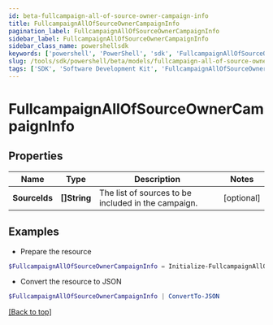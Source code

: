 ```yaml
---
id: beta-fullcampaign-all-of-source-owner-campaign-info
title: FullcampaignAllOfSourceOwnerCampaignInfo
pagination_label: FullcampaignAllOfSourceOwnerCampaignInfo
sidebar_label: FullcampaignAllOfSourceOwnerCampaignInfo
sidebar_class_name: powershellsdk
keywords: ['powershell', 'PowerShell', 'sdk', 'FullcampaignAllOfSourceOwnerCampaignInfo', 'BetaFullcampaignAllOfSourceOwnerCampaignInfo'] 
slug: /tools/sdk/powershell/beta/models/fullcampaign-all-of-source-owner-campaign-info
tags: ['SDK', 'Software Development Kit', 'FullcampaignAllOfSourceOwnerCampaignInfo', 'BetaFullcampaignAllOfSourceOwnerCampaignInfo']
---
```



# FullcampaignAllOfSourceOwnerCampaignInfo

## Properties

Name | Type | Description | Notes
------------ | ------------- | ------------- | -------------
**SourceIds** | **[]String** | The list of sources to be included in the campaign. | [optional] 

## Examples

- Prepare the resource
```powershell
$FullcampaignAllOfSourceOwnerCampaignInfo = Initialize-FullcampaignAllOfSourceOwnerCampaignInfo  -SourceIds [0fbe863c063c4c88a35fd7f17e8a3df5]
```

- Convert the resource to JSON
```powershell
$FullcampaignAllOfSourceOwnerCampaignInfo | ConvertTo-JSON
```


[[Back to top]](#) 

